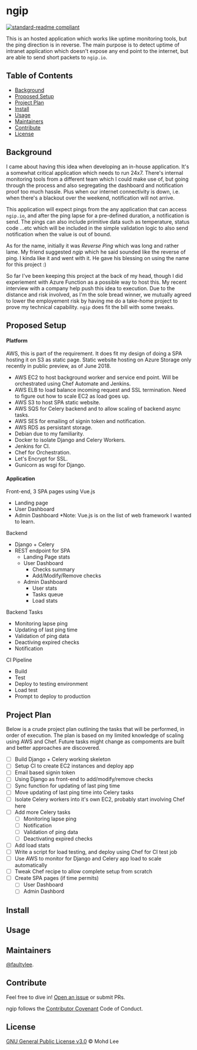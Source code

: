 # ngip

[![standard-readme compliant](https://img.shields.io/badge/readme%20style-standard-brightgreen.svg?style=flat-square)](https://github.com/RichardLitt/standard-readme)

This is an hosted application which works like uptime monitoring tools, but the ping direction is in reverse. The main purpose is to detect uptime of intranet application which doesn't expose any end point to the internet, but are able to send short packets to `ngip.io`. 

## Table of Contents

- [Background](#background)
- [Proposed Setup](#proposed-setup)
- [Project Plan](#project-plan)
- [Install](#install)
- [Usage](#usage)
- [Maintainers](#maintainers)
- [Contribute](#contribute)
- [License](#license)

## Background

I came about having this idea when developing an in-house application. It's a somewhat critical application which needs to run 24x7. There's internal monitoring tools from a different team which I could make use of, but going through the process and also segregating the dashboard and notification proof too much hassle. Plus when our internet connectivity is down, i.e. when there's a blackout over the weekend, notification will not arrive.

This application will expect pings from the any application that can access `ngip.io`, and after the ping lapse for a pre-defined duration, a notification is send. The pings can also include primitive data such as temperature, status code ...etc which will be included in the simple validation logic to also send notification when the value is out of bound.

As for the name, initially it was *Reverse Ping* which was long and rather lame. My friend suggested *ngip* which he said sounded like the reverse of ping. I kinda like it and went with it. He gave his blessing on using the name for this project :)

So far I've been keeping this project at the back of my head, though I did experiement with Azure Function as a possible way to host this. My recent interview with a company help push this idea to execution. Due to the distance and risk involved, as I'm the sole bread winner, we mutually agreed to lower the employement risk by having me do a take-home project to prove my technical capability. `ngip` does fit the bill with some tweaks.

## Proposed Setup

#### Platform

AWS, this is part of the requirement. It does fit my design of doing a SPA hosting it on S3 as static page. Static website hosting on Azure Storage only recently in public preview, as of June 2018.

- AWS EC2 to host background worker and service end point. Will be orchestrated using Chef Automate and Jenkins.
- AWS ELB to load balance incoming request and SSL termination. Need to figure out how to scale EC2 as load goes up.
- AWS S3 to host SPA static website.
- AWS SQS for Celery backend and to allow scaling of backend async tasks.
- AWS SES for emailing of signin token and notification.
- AWS RDS as persistant storage.
- Debian due to my familiarity.
- Docker to isolate Django and Celery Workers.
- Jenkins for CI.
- Chef for Orchestration.
- Let's Encrypt for SSL.
- Gunicorn as wsgi for Django.

#### Application

Front-end, 3 SPA pages using Vue.js
- Landing page
- User Dashboard
- Admin Dashboard
*Note: Vue.js is on the list of web framework I wanted to learn.

Backend
- Django + Celery
- REST endpoint for SPA
  - Landing Page stats
  - User Dashboard
    - Checks summary
    - Add/Modify/Remove checks
  - Admin Dashboard
    - User stats
    - Tasks queue
    - Load stats

Backend Tasks
- Monitoring lapse ping
- Updating of last ping time
- Validation of ping data
- Deactiving expired checks
- Notification

CI Pipeline
- Build
- Test
- Deploy to testing environment
- Load test
- Prompt to deploy to production

## Project Plan
Below is a crude project plan outlining the tasks that will be performed, in order of execution. The plan is based on my limited knowledge of scaling using AWS and Chef. Future tasks might change as compoments are built and better approaches are discovered.

- [ ] Build Django + Celery working skeleton
- [ ] Setup CI to create EC2 instances and deploy app
- [ ] Email based signin token
- [ ] Using Django as front-end to add/modify/remove checks
- [ ] Sync function for updating of last ping time
- [ ] Move updating of last ping time into Celery tasks
- [ ] Isolate Celery workers into it's own EC2, probably start involving Chef here
- [ ] Add more Celery tasks
  - [ ] Monitoring lapse ping 
  - [ ] Notification
  - [ ] Validation of ping data
  - [ ] Deactivating expired checks
- [ ] Add load stats
- [ ] Write a script for load testing, and deploy using Chef for CI test job
- [ ] Use AWS to monitor for Django and Celery app load to scale automatically
- [ ] Tweak Chef recipe to allow complete setup from scratch
- [ ] Create SPA pages (if time permits)
  - [ ] User Dashboard
  - [ ] Admin Dashbord

## Install


## Usage


## Maintainers

[@faultylee](https://github.com/faultylee).

## Contribute

Feel free to dive in! [Open an issue](https://github.com/faultylee/ngip/issues/new) or submit PRs.

ngip follows the [Contributor Covenant](http://contributor-covenant.org/version/1/3/0/) Code of Conduct.

## License

[GNU General Public License v3.0](LICENSE) © Mohd Lee

